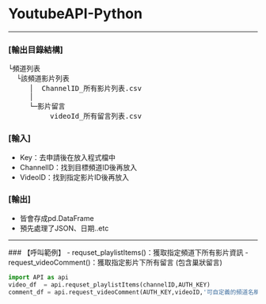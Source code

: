 # YoutubeAPI-Python
<hr>


### [輸出目錄結構]
<pre>
└頻道列表 
  └該頻道影片列表 
     │  ChannelID_所有影片列表.csv 
     │  
     └─影片留言 
	      videoId_所有留言列表.csv 
</pre>

### [輸入]
- Key：去申請後在放入程式檔中
- ChannelID：找到目標頻道ID後再放入
- VideoID：找到指定影片ID後再放入

### [輸出]
- 皆會存成pd.DataFrame
- 預先處理了JSON、日期..etc

<hr>
### 【呼叫範例】
- requset_playlistItems()：獲取指定頻道下所有影片資訊
- request_videoComment()：獲取指定影片下所有留言 (包含巢狀留言)

```python
import API as api
video_df  = api.requset_playlistItems(channelID,AUTH_KEY)  
comment_df = api.request_videoComment(AUTH_KEY,videoID,'可自定義的頻道名稱') 
```
